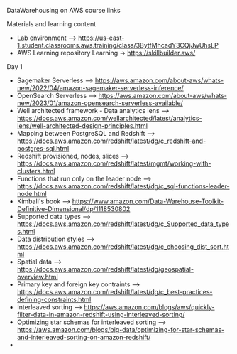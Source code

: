 DataWarehousing on AWS course links

Materials and learning content
- Lab environment --> https://us-east-1.student.classrooms.aws.training/class/3BytfMhcadY3CQjJwUhsLP
- AWS Learning repository Learning  -> https://skillbuilder.aws/


Day 1
- Sagemaker Serverless --> https://aws.amazon.com/about-aws/whats-new/2022/04/amazon-sagemaker-serverless-inference/
- OpenSearch Serverless --> https://aws.amazon.com/about-aws/whats-new/2023/01/amazon-opensearch-serverless-available/
- Well architected framework - Data analytics lens --> https://docs.aws.amazon.com/wellarchitected/latest/analytics-lens/well-architected-design-principles.html
- Mapping between PostgreSQL and Redshift --> https://docs.aws.amazon.com/redshift/latest/dg/c_redshift-and-postgres-sql.html
- Redshift provisioned, nodes, slices --> https://docs.aws.amazon.com/redshift/latest/mgmt/working-with-clusters.html
- Functions that run only on the leader node --> https://docs.aws.amazon.com/redshift/latest/dg/c_sql-functions-leader-node.html
- Kimball's book --> https://www.amazon.com/Data-Warehouse-Toolkit-Definitive-Dimensional/dp/1118530802
- Supported data types --> https://docs.aws.amazon.com/redshift/latest/dg/c_Supported_data_types.html
- Data distribution styles --> https://docs.aws.amazon.com/redshift/latest/dg/c_choosing_dist_sort.html
- Spatial data --> https://docs.aws.amazon.com/redshift/latest/dg/geospatial-overview.html
- Primary key and foreign key contraints --> https://docs.aws.amazon.com/redshift/latest/dg/c_best-practices-defining-constraints.html
- Interleaved sorting --> https://aws.amazon.com/blogs/aws/quickly-filter-data-in-amazon-redshift-using-interleaved-sorting/
- Optimizing star schemas for interleaved sorting --> https://aws.amazon.com/blogs/big-data/optimizing-for-star-schemas-and-interleaved-sorting-on-amazon-redshift/
- 
